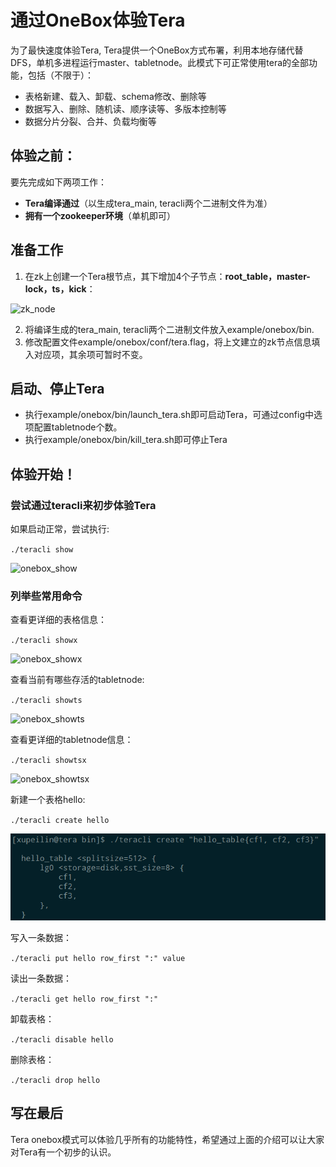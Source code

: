 通过OneBox体验Tera
=====

为了最快速度体验Tera, Tera提供一个OneBox方式布署，利用本地存储代替DFS，单机多进程运行master、tabletnode。此模式下可正常使用tera的全部功能，包括（不限于）：
* 表格新建、载入、卸载、schema修改、删除等
* 数据写入、删除、随机读、顺序读等、多版本控制等
* 数据分片分裂、合并、负载均衡等

## 体验之前：
要先完成如下两项工作：
* **Tera编译通过**（以生成tera_main, teracli两个二进制文件为准）
* **拥有一个zookeeper环境**（单机即可）

## 准备工作
1. 在zk上创建一个Tera根节点，其下增加4个子节点：**root_table，master-lock，ts，kick**：

![zk_node](https://github.com/BaiduPS/tera/blob/master/resources/images/onebox_zk_node.png)

2. 将编译生成的tera_main, teracli两个二进制文件放入example/onebox/bin.
3. 修改配置文件example/onebox/conf/tera.flag，将上文建立的zk节点信息填入对应项，其余项可暂时不变。

## 启动、停止Tera
* 执行example/onebox/bin/launch_tera.sh即可启动Tera，可通过config中选项配置tabletnode个数。
* 执行example/onebox/bin/kill_tera.sh即可停止Tera

## 体验开始！
### 尝试通过teracli来初步体验Tera
如果启动正常，尝试执行:

`./teracli show`

![onebox_show](https://github.com/BaiduPS/tera/blob/master/resources/images/onebox_show.png)

### 列举些常用命令
查看更详细的表格信息：

`./teracli showx`

![onebox_showx](https://github.com/BaiduPS/tera/blob/master/resources/images/onebox_showx.png)

查看当前有哪些存活的tabletnode:

`./teracli showts`

![onebox_showts](https://github.com/BaiduPS/tera/blob/master/resources/images/onebox_showts.png)

查看更详细的tabletnode信息：

`./teracli showtsx`

![onebox_showtsx](https://github.com/BaiduPS/tera/blob/master/resources/images/onebox_showtsx.png)

新建一个表格hello:

`./teracli create hello`

![onebox_create_table](https://github.com/BaiduPS/tera/blob/master/resources/images/onebox_create_table.png)

写入一条数据：

`./teracli put hello row_first ":" value`

读出一条数据：

`./teracli get hello row_first ":"`

卸载表格：

`./teracli disable hello`

删除表格：

`./teracli drop hello`

## 写在最后
Tera onebox模式可以体验几乎所有的功能特性，希望通过上面的介绍可以让大家对Tera有一个初步的认识。

